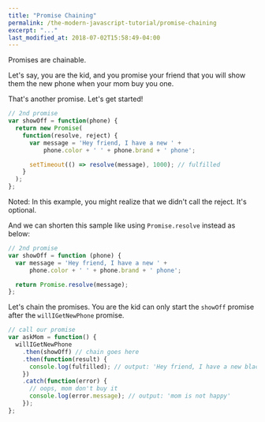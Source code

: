 ```yaml
---
title: "Promise Chaining"
permalink: /the-modern-javascript-tutorial/promise-chaining
excerpt: "..."
last_modified_at: 2018-07-02T15:58:49-04:00
---
```


Promises are chainable.

Let's say, you are the kid, and you promise your friend that you will show them the new phone when your mom buy you one.

That's another promise. Let's get started!

```javascript
// 2nd promise
var showOff = function(phone) {
  return new Promise(
    function(resolve, reject) {
      var message = 'Hey friend, I have a new ' +
          phone.color + ' ' + phone.brand + ' phone';

      setTimeout(() => resolve(message), 1000); // fulfilled
    }
  );
};
```

Noted: In this example, you might realize that we didn't call the reject. It's optional. 

And we can shorten this sample like using `Promise.resolve` instead as below:

```javascript
// 2nd promise
var showOff = function (phone) {
  var message = 'Hey friend, I have a new ' +
      phone.color + ' ' + phone.brand + ' phone';

  return Promise.resolve(message);
};
```

Let's chain the promises. You are the kid can only start the `showOff` promise after the `willIGetNewPhone` promise.

```javascript
// call our promise
var askMom = function() {
  willIGetNewPhone
    .then(showOff) // chain goes here
    .then(function(result) {
      console.log(fulfilled); // output: 'Hey friend, I have a new black Samsung phone.'
    })
    .catch(function(error) {
      // oops, mom don't buy it
      console.log(error.message); // output: 'mom is not happy'
    });
};
```
